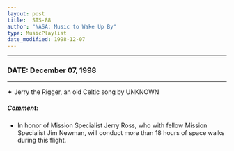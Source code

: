 ```yaml
---
layout: post
title:  STS-88
author: "NASA: Music to Wake Up By"
type: MusicPlaylist
date_modified: 1998-12-07
---
```


----
### DATE: December 07, 1998
----
✦ Jerry the Rigger, an old Celtic song by UNKNOWN

##### Comment:
* In honor of Mission Specialist Jerry Ross, who with fellow Mission Specialist Jim Newman, will conduct more than 18 hours of space walks during this flight.
